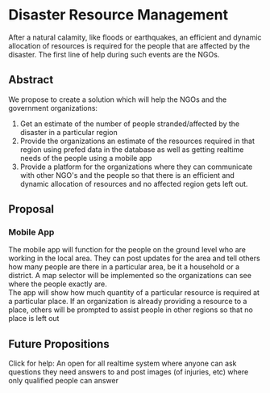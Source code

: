 # Disaster Resource Management 
After a natural calamity, like floods or earthquakes, an efficient and dynamic allocation of resources is required for the people that are affected by the disaster. The first line of help during such events are the NGOs. 
## Abstract
We propose to create a solution which will help the NGOs and the government organizations:
1. Get an estimate of the number of people stranded/affected by the disaster in a particular region
2. Provide the organizations an estimate of the resources required in that region using prefed data in the database as well as getting realtime needs of the people using a mobile app
3. Provide a platform for the organizations where they can communicate with other NGO's and the people so that there is an efficient and dynamic allocation of resources and no affected region gets left out.

## Proposal 

### Mobile App
The mobile app will function for the people on the ground level who are working in the local area. They can post updates for the area and tell others how many people are there in a particular area, be it a household or a district. A map selector will be implemented so the organizations can see where the people exactly are. 
<br />The app will show how much quantity of a particular resource is required at a particular place. If an organization is already providing a resource to a place, others will be prompted to assist people in other regions so that no place is left out

## Future Propositions
Click for help: An open for all realtime system where anyone can ask questions they need answers to and post images (of injuries, etc) where only qualified people can answer
